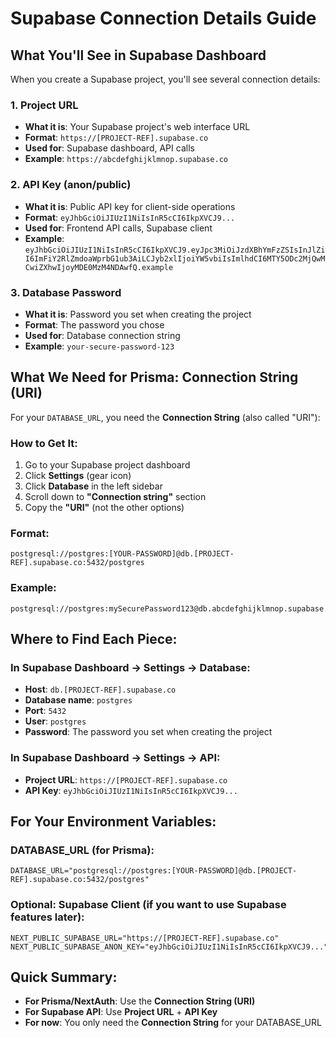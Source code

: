 # Supabase Connection Details Guide

## What You'll See in Supabase Dashboard

When you create a Supabase project, you'll see several connection details:

### 1. Project URL
- **What it is**: Your Supabase project's web interface URL
- **Format**: `https://[PROJECT-REF].supabase.co`
- **Used for**: Supabase dashboard, API calls
- **Example**: `https://abcdefghijklmnop.supabase.co`

### 2. API Key (anon/public)
- **What it is**: Public API key for client-side operations
- **Format**: `eyJhbGciOiJIUzI1NiIsInR5cCI6IkpXVCJ9...`
- **Used for**: Frontend API calls, Supabase client
- **Example**: `eyJhbGciOiJIUzI1NiIsInR5cCI6IkpXVCJ9.eyJpc3MiOiJzdXBhYmFzZSIsInJlZiI6ImFiY2RlZmdoaWprbG1ub3AiLCJyb2xlIjoiYW5vbiIsImlhdCI6MTY5ODc2MjQwMCwiZXhwIjoyMDE0MzM4NDAwfQ.example`

### 3. Database Password
- **What it is**: Password you set when creating the project
- **Format**: The password you chose
- **Used for**: Database connection string
- **Example**: `your-secure-password-123`

## What We Need for Prisma: Connection String (URI)

For your `DATABASE_URL`, you need the **Connection String** (also called "URI"):

### How to Get It:
1. Go to your Supabase project dashboard
2. Click **Settings** (gear icon)
3. Click **Database** in the left sidebar
4. Scroll down to **"Connection string"** section
5. Copy the **"URI"** (not the other options)

### Format:
```
postgresql://postgres:[YOUR-PASSWORD]@db.[PROJECT-REF].supabase.co:5432/postgres
```

### Example:
```
postgresql://postgres:mySecurePassword123@db.abcdefghijklmnop.supabase.co:5432/postgres
```

## Where to Find Each Piece:

### In Supabase Dashboard → Settings → Database:
- **Host**: `db.[PROJECT-REF].supabase.co`
- **Database name**: `postgres`
- **Port**: `5432`
- **User**: `postgres`
- **Password**: The password you set when creating the project

### In Supabase Dashboard → Settings → API:
- **Project URL**: `https://[PROJECT-REF].supabase.co`
- **API Key**: `eyJhbGciOiJIUzI1NiIsInR5cCI6IkpXVCJ9...`

## For Your Environment Variables:

### DATABASE_URL (for Prisma):
```
DATABASE_URL="postgresql://postgres:[YOUR-PASSWORD]@db.[PROJECT-REF].supabase.co:5432/postgres"
```

### Optional: Supabase Client (if you want to use Supabase features later):
```
NEXT_PUBLIC_SUPABASE_URL="https://[PROJECT-REF].supabase.co"
NEXT_PUBLIC_SUPABASE_ANON_KEY="eyJhbGciOiJIUzI1NiIsInR5cCI6IkpXVCJ9..."
```

## Quick Summary:
- **For Prisma/NextAuth**: Use the **Connection String (URI)**
- **For Supabase API**: Use **Project URL** + **API Key**
- **For now**: You only need the **Connection String** for your DATABASE_URL
